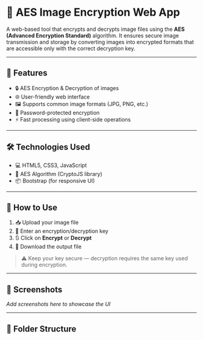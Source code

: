 # 🔐 AES Image Encryption Web App

A web-based tool that encrypts and decrypts image files using the **AES (Advanced Encryption Standard)** algorithm. It ensures secure image transmission and storage by converting images into encrypted formats that are accessible only with the correct decryption key.

---

## 📌 Features

- 🔒 AES Encryption & Decryption of images
- 🌐 User-friendly web interface
- 🖼️ Supports common image formats (JPG, PNG, etc.)
- 🔑 Password-protected encryption
- ⚡ Fast processing using client-side operations

---

## 🛠️ Technologies Used

- 💻 HTML5, CSS3, JavaScript
- 🔐 AES Algorithm (CryptoJS library)
- 📦 Bootstrap (for responsive UI)

---

## 🚀 How to Use

1. 📥 Upload your image file
2. 🔑 Enter an encryption/decryption key
3. 🔃 Click on **Encrypt** or **Decrypt**
4. 💾 Download the output file

> ⚠️ Keep your key secure — decryption requires the same key used during encryption.

---

## 📸 Screenshots

_Add screenshots here to showcase the UI_

---

## 📂 Folder Structure

